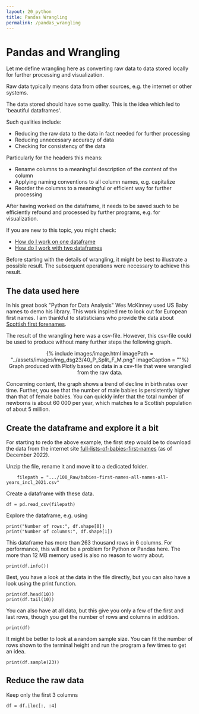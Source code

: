 ```yaml
---
layout: 20_python
title: Pandas Wrangling
permalink: /pandas_wrangling
---
```


# Pandas and Wrangling

Let me define wrangling here as converting raw data to data stored locally for further processing and visualization.

Raw data typically means data from other sources, e.g. the internet or other systems.

The data stored should have some quality. This is the idea which led to 'beautiful dataframes'. <br>

Such qualities include:
- Reducing the raw data to the data in fact needed for further processing
- Reducing unnecessary accuracy of data
- Checking for consistency of the data


Particularly for the headers this means: 
- Rename columns to a meaningful description of the content of the column
- Applying naming conventions to all column names, e.g. capitalize
- Reorder the columns to a meaningful or efficient way for further processing

After having worked on the dataframe, it needs to be saved such to be efficiently refound and processed by further programs, e.g. for visualization.

If you are new to this topic, you might check:
- [How do I work on one dataframe](pandas_how_do_I)
- [How do I work with two dataframes](pandas_two_df)

Before starting with the details of wrangling, it might be best to illustrate a possible result. The subsequent operations were necessary to achieve this result.

## The data used here

In his great book "Python for Data Analysis" Wes McKinney used US Baby names to demo his library. This work inspired me to look out for European first names.
I am thankful to statisticians who provide the data about [Scottish first forenames](https://www.nrscotland.gov.uk/statistics-and-data/statistics/statistics-by-theme/vital-events/names/babies-first-names).


The result of the wrangling here was a csv-file. However, this csv-file could be used to produce without many further steps the following graph.

<center>
{% include images/image.html imagePath = "../assets/images/img_dsg23/40_P_Split_F_M.png" imageCaption =  ""%}
Graph produced with Plotly based on data in a csv-file that were wrangled from the raw data.
</center>

Concerning content, the graph shows a trend of decline in birth rates over time. Further, you see that the number of male babies is persistently higher than that of female babies. You can quickly infer that the total number of newborns is about 60 000 per year, which matches to a Scottish population of about 5 million.



## Create the dataframe and explore it a bit

For starting to redo the above example, the first step would be to download the data from the internet site [full-lists-of-babies-first-names](https://www.nrscotland.gov.uk/statistics-and-data/statistics/statistics-by-theme/vital-events/names/babies-first-names/full-lists-of-babies-first-names-2020-to-2029) (as of December 2022). 

Unzip the file, rename it and move it to a dedicated folder. 

>
        filepath = ".../100_Raw/babies-first-names-all-names-all-years_incl_2021.csv"

Create a dataframe with these data.
>
    df = pd.read_csv(filepath)

Explore the dataframe, e.g. using 
> 
    print("Number of rows:", df.shape[0])
    print("Number of columns:", df.shape[1])

This dataframe has more than 263 thousand rows in 6 columns. For performance, this will not be a problem for Python or Pandas here. The more than 12 MB memory used is also no reason to worry about. 

>
    print(df.info())

Best, you have a look at the data in the file directly, but you can also have a look using the print function.

>
    print(df.head(10))
    print(df.tail(10))

You can also have at all data, but this give you only a few of the first and last rows, though you get the number of rows and columns in addition.
>
    print(df)

It might be better to look at a random sample size. You can fit the number of rows shown to the terminal height and run the program a few times to get an idea. 
>
    print(df.sample(23))



## Reduce the raw data

Keep only the first 3 columns
>
    df = df.iloc[:, :4]








